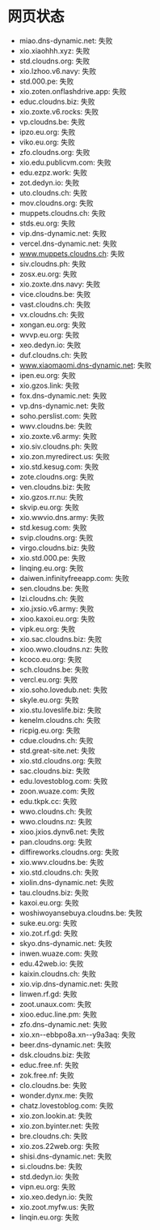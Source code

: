 # 网页状态
- miao.dns-dynamic.net: 失败
- xio.xiaohhh.xyz: 失败
- std.cloudns.org: 失败
- xio.lzhoo.v6.navy: 失败
- std.000.pe: 失败
- xio.zoten.onflashdrive.app: 失败
- educ.cloudns.biz: 失败
- xio.zoxte.v6.rocks: 失败
- vp.cloudns.be: 失败
- ipzo.eu.org: 失败
- viko.eu.org: 失败
- zfo.cloudns.org: 失败
- xio.edu.publicvm.com: 失败
- edu.ezpz.work: 失败
- zot.dedyn.io: 失败
- uto.cloudns.ch: 失败
- mov.cloudns.org: 失败
- muppets.cloudns.ch: 失败
- stds.eu.org: 失败
- vip.dns-dynamic.net: 失败
- vercel.dns-dynamic.net: 失败
- www.muppets.cloudns.ch: 失败
- siv.cloudns.ph: 失败
- zosx.eu.org: 失败
- xio.zoxte.dns.navy: 失败
- vice.cloudns.be: 失败
- vast.cloudns.ch: 失败
- vx.cloudns.ch: 失败
- xongan.eu.org: 失败
- wvvp.eu.org: 失败
- xeo.dedyn.io: 失败
- duf.cloudns.ch: 失败
- www.xiaomaomi.dns-dynamic.net: 失败
- ipen.eu.org: 失败
- xio.gzos.link: 失败
- fox.dns-dynamic.net: 失败
- vp.dns-dynamic.net: 失败
- soho.perslist.com: 失败
- wwv.cloudns.be: 失败
- xio.zoxte.v6.army: 失败
- xio.siv.cloudns.ph: 失败
- xio.zon.myredirect.us: 失败
- xio.std.kesug.com: 失败
- zote.cloudns.org: 失败
- ven.cloudns.biz: 失败
- xio.gzos.rr.nu: 失败
- skvip.eu.org: 失败
- xio.wwvio.dns.army: 失败
- std.kesug.com: 失败
- svip.cloudns.org: 失败
- virgo.cloudns.biz: 失败
- xio.std.000.pe: 失败
- linqing.eu.org: 失败
- daiwen.infinityfreeapp.com: 失败
- sen.cloudns.be: 失败
- lzi.cloudns.ch: 失败
- xio.jxsio.v6.army: 失败
- xioo.kaxoi.eu.org: 失败
- vipk.eu.org: 失败
- xio.sac.cloudns.biz: 失败
- xioo.wwo.cloudns.nz: 失败
- kcoco.eu.org: 失败
- sch.cloudns.be: 失败
- vercl.eu.org: 失败
- xio.soho.lovedub.net: 失败
- skyle.eu.org: 失败
- xio.stu.loveslife.biz: 失败
- kenelm.cloudns.ch: 失败
- ricpig.eu.org: 失败
- cdue.cloudns.ch: 失败
- std.great-site.net: 失败
- xio.std.cloudns.org: 失败
- sac.cloudns.biz: 失败
- edu.lovestoblog.com: 失败
- zoon.wuaze.com: 失败
- edu.tkpk.cc: 失败
- wwo.cloudns.ch: 失败
- wwo.cloudns.nz: 失败
- xioo.jxios.dynv6.net: 失败
- pan.cloudns.org: 失败
- diffireworks.cloudns.org: 失败
- xio.wwv.cloudns.be: 失败
- xio.std.cloudns.ch: 失败
- xiolin.dns-dynamic.net: 失败
- tau.cloudns.biz: 失败
- kaxoi.eu.org: 失败
- woshiwoyansebuya.cloudns.be: 失败
- suke.eu.org: 失败
- xio.zot.rf.gd: 失败
- skyo.dns-dynamic.net: 失败
- inwen.wuaze.com: 失败
- edu.42web.io: 失败
- kaixin.cloudns.ch: 失败
- xio.vip.dns-dynamic.net: 失败
- linwen.rf.gd: 失败
- zoot.unaux.com: 失败
- xioo.educ.line.pm: 失败
- zfo.dns-dynamic.net: 失败
- xio.xn--ebbpo8a.xn--y9a3aq: 失败
- beer.dns-dynamic.net: 失败
- dsk.cloudns.biz: 失败
- educ.free.nf: 失败
- zok.free.nf: 失败
- clo.cloudns.be: 失败
- wonder.dynx.me: 失败
- chatz.lovestoblog.com: 失败
- xio.zon.lookin.at: 失败
- xio.zon.byinter.net: 失败
- bre.cloudns.ch: 失败
- xio.zos.22web.org: 失败
- shisi.dns-dynamic.net: 失败
- si.cloudns.be: 失败
- std.dedyn.io: 失败
- vipn.eu.org: 失败
- xio.xeo.dedyn.io: 失败
- xio.zoot.myfw.us: 失败
- linqin.eu.org: 失败
